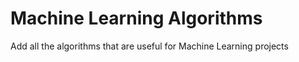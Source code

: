 # Machine Learning Algorithms

Add all the algorithms that are useful for Machine Learning projects
